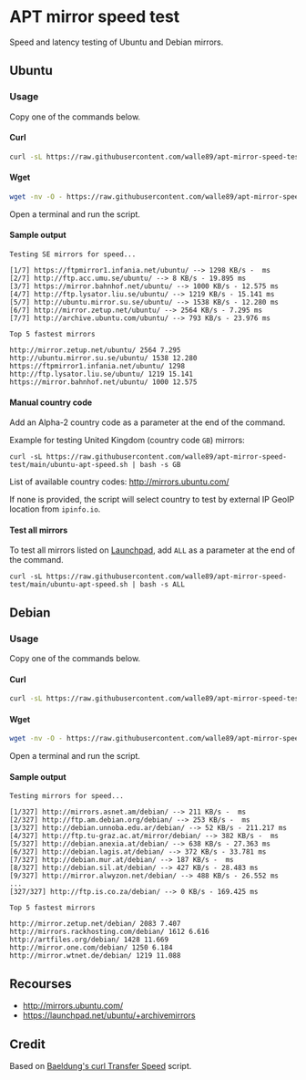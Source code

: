 # APT mirror speed test

Speed and latency testing of Ubuntu and Debian mirrors.

## Ubuntu

### Usage

Copy one of the commands below.

#### Curl

```bash
curl -sL https://raw.githubusercontent.com/walle89/apt-mirror-speed-test/main/ubuntu-apt-speed.sh | bash
```

#### Wget

```bash
wget -nv -O - https://raw.githubusercontent.com/walle89/apt-mirror-speed-test/main/ubuntu-apt-speed.sh | bash
```

Open a terminal and run the script.

#### Sample output

```
Testing SE mirrors for speed...

[1/7] https://ftpmirror1.infania.net/ubuntu/ --> 1298 KB/s -  ms
[2/7] http://ftp.acc.umu.se/ubuntu/ --> 8 KB/s - 19.895 ms
[3/7] https://mirror.bahnhof.net/ubuntu/ --> 1000 KB/s - 12.575 ms
[4/7] http://ftp.lysator.liu.se/ubuntu/ --> 1219 KB/s - 15.141 ms
[5/7] http://ubuntu.mirror.su.se/ubuntu/ --> 1538 KB/s - 12.280 ms
[6/7] http://mirror.zetup.net/ubuntu/ --> 2564 KB/s - 7.295 ms
[7/7] http://archive.ubuntu.com/ubuntu/ --> 793 KB/s - 23.976 ms

Top 5 fastest mirrors

http://mirror.zetup.net/ubuntu/ 2564 7.295
http://ubuntu.mirror.su.se/ubuntu/ 1538 12.280
https://ftpmirror1.infania.net/ubuntu/ 1298
http://ftp.lysator.liu.se/ubuntu/ 1219 15.141
https://mirror.bahnhof.net/ubuntu/ 1000 12.575
```

#### Manual country code

Add an Alpha-2 country code as a parameter at the end of the command. 

Example for testing United Kingdom (country code `GB`) mirrors:

`curl -sL https://raw.githubusercontent.com/walle89/apt-mirror-speed-test/main/ubuntu-apt-speed.sh | bash -s GB`

List of available country codes: http://mirrors.ubuntu.com/

If none is provided, the script will select country to test by external IP GeoIP location from `ipinfo.io`.

#### Test all mirrors

To test all mirrors listed on [Launchpad](https://launchpad.net/ubuntu/+archivemirrors), add `ALL` as a parameter at the end of the command.

`curl -sL https://raw.githubusercontent.com/walle89/apt-mirror-speed-test/main/ubuntu-apt-speed.sh | bash -s ALL`

## Debian

### Usage

Copy one of the commands below.

#### Curl

```bash
curl -sL https://raw.githubusercontent.com/walle89/apt-mirror-speed-test/main/debian-apt-speed.sh | bash
```

#### Wget

```bash
wget -nv -O - https://raw.githubusercontent.com/walle89/apt-mirror-speed-test/main/debian-apt-speed.sh | bash
```

Open a terminal and run the script.

#### Sample output

```
Testing mirrors for speed...

[1/327] http://mirrors.asnet.am/debian/ --> 211 KB/s -  ms
[2/327] http://ftp.am.debian.org/debian/ --> 253 KB/s -  ms
[3/327] http://debian.unnoba.edu.ar/debian/ --> 52 KB/s - 211.217 ms
[4/327] http://ftp.tu-graz.ac.at/mirror/debian/ --> 382 KB/s -  ms
[5/327] http://debian.anexia.at/debian/ --> 638 KB/s - 27.363 ms
[6/327] http://debian.lagis.at/debian/ --> 372 KB/s - 33.781 ms
[7/327] http://debian.mur.at/debian/ --> 187 KB/s -  ms
[8/327] http://debian.sil.at/debian/ --> 427 KB/s - 28.483 ms
[9/327] http://mirror.alwyzon.net/debian/ --> 488 KB/s - 26.552 ms
...
[327/327] http://ftp.is.co.za/debian/ --> 0 KB/s - 169.425 ms

Top 5 fastest mirrors

http://mirror.zetup.net/debian/ 2083 7.407
http://mirrors.rackhosting.com/debian/ 1612 6.616
http://artfiles.org/debian/ 1428 11.669
http://mirror.one.com/debian/ 1250 6.184
http://mirror.wtnet.de/debian/ 1219 11.088
```

## Recourses

- http://mirrors.ubuntu.com/
- https://launchpad.net/ubuntu/+archivemirrors

## Credit

Based on [Baeldung's curl Transfer Speed](https://www.baeldung.com/linux/apt-terminal-choose-fastest-mirror#3-curl-transfer-speed) script.